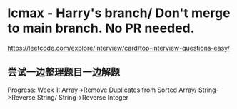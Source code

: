 # lcmax - Harry's branch/ Don't merge to main branch. No PR needed.

https://leetcode.com/explore/interview/card/top-interview-questions-easy/

## 尝试一边整理题目一边解题

Progress:
Week 1: Array->Remove Duplicates from Sorted Array/ String->Reverse String/ String->Reverse Integer
